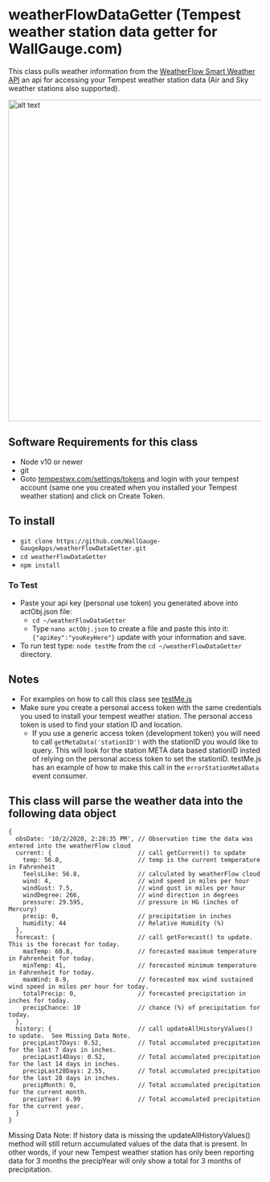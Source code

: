 # weatherFlowDataGetter (Tempest weather station data getter for WallGauge.com)

This class pulls weather information from the [WeatherFlow Smart Weather API](https://weatherflow.github.io/SmartWeather/api/#object-model) an api for accessing your Tempest weather station data (Air and Sky weather stations also supported).

[<img src="https://cdn.shopify.com/s/files/1/0012/8512/8294/files/Tempest_Hub_Mount_shopify-amazon-whats-in-box-tabs.png?v=1588185214" alt="alt text" width="640px">](https://shop.weatherflow.com/collections/frontpage/products/tempest)

## Software Requirements for this class

* Node v10 or newer
* git
* Goto [tempestwx.com/settings/tokens](https://tempestwx.com/settings/tokens) and login with your tempest account (same one you created when you installed your Tempest weather station) and click on Create Token.

## To install

* `git clone https://github.com/WallGauge-GaugeApps/weatherFlowDataGetter.git`
* `cd weatherFlowDataGetter`
* `npm install`

### To Test

* Paste your api key (personal use token) you generated above into actObj.json file:
  * `cd ~/weatherFlowDataGetter`
  * Type `nano actObj.json` to create a file and paste this into it: `{"apiKey":"youKeyHere"}` update with your information and save.
* To run test type: `node testMe` from the `cd ~/weatherFlowDataGetter` directory.

## Notes

* For examples on how to call this class see [testMe.js](https://github.com/WallGauge-GaugeApps/weatherFlowDataGetter/blob/master/testMe.js)
* Make sure you create a personal access token with the same credentials you used to install your tempest weather station.  The personal access token is used to find your station ID and location.
  * If you use a generic access token (development token) you will need to call `getMetaData('stationID')` with the stationID you would like to query. This will look for the station META data based stationID insted of relying on the personal access token to set the stationID. testMe.js has an example of how to make this call in the `errorStationMetaData` event consumer.

## This class will parse the weather data into the following data object

```
{
  obsDate: '10/2/2020, 2:28:35 PM', // Observation time the data was entered into the weatherFlow cloud
  current: {                        // call getCurrent() to update
    temp: 56.8,                     // temp is the current temperature in Fahrenheit
    feelsLike: 56.8,                // calculated by weatherFlow cloud
    wind: 4,                        // wind speed in miles per hour
    windGust: 7.5,                  // wind gust in miles per hour
    windDegree: 266,                // wind direction in degrees
    pressure: 29.595,               // pressure in HG (inches of Mercury)
    precip: 0,                      // precipitation in inches
    humidity: 44                    // Relative Humidity (%)
  },
  forecast: {                       // call getForecast() to update. This is the forecast for today.
    maxTemp: 60.8,                  // forecasted maximum temperature in Fahrenheit for today.
    minTemp: 41,                    // forecasted minimum temperature in Fahrenheit for today.
    maxWind: 8.9,                   // forecasted max wind sustained wind speed in miles per hour for today.
    totalPrecip: 0,                 // forecasted precipitation in inches for today.
    precipChance: 10                // chance (%) of precipitation for today.
  },
  history: {                        // call updateAllHistoryValues() to update.  See Missing Data Note.
    precipLast7Days: 0.52,          // Total accumulated precipitation for the last 7 days in inches.
    precipLast14Days: 0.52,         // Total accumulated precipitation for the last 14 days in inches.
    precipLast28Days: 2.55,         // Total accumulated precipitation for the last 28 days in inches.
    precipMonth: 0,                 // Total accumulated precipitation for the current month.
    precipYear: 6.99                // Total accumulated precipitation for the current year.
  }
}
```

Missing Data Note:  If history data is missing the updateAllHistoryValues() method will still return accumulated values of the data that is present. In other words, if your new Tempest weather station has only been reporting data for 3 months the precipYear will only show a total for 3 months of precipitation.
